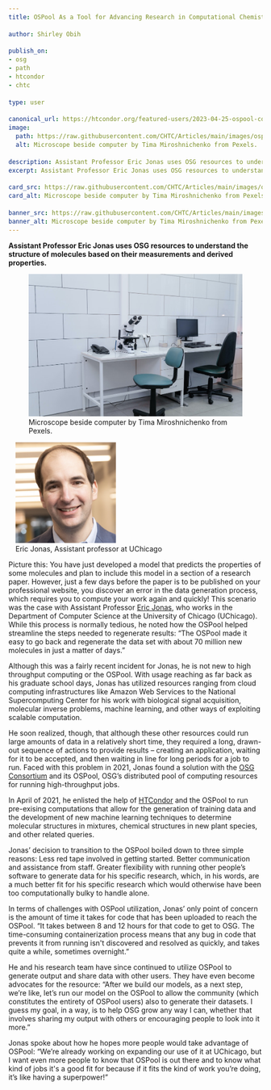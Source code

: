 ```yaml
---
title: OSPool As a Tool for Advancing Research in Computational Chemistry

author: Shirley Obih

publish_on:
- osg
- path
- htcondor
- chtc

type: user

canonical_url: https://htcondor.org/featured-users/2023-04-25-ospool-computation.html
image:
  path: https://raw.githubusercontent.com/CHTC/Articles/main/images/ospool-comp.jpg
  alt: Microscope beside computer by Tima Miroshnichenko from Pexels.

description: Assistant Professor Eric Jonas uses OSG resources to understand the structure of molecules based on their measurements and derived properties.
excerpt: Assistant Professor Eric Jonas uses OSG resources to understand the structure of molecules based on their measurements and derived properties.

card_src: https://raw.githubusercontent.com/CHTC/Articles/main/images/ospool-comp.jpg
card_alt: Microscope beside computer by Tima Miroshnichenko from Pexels.

banner_src: https://raw.githubusercontent.com/CHTC/Articles/main/images/ospool-comp.jpg
banner_alt: Microscope beside computer by Tima Miroshnichenko from Pexels.
---
```


**Assistant Professor Eric Jonas uses OSG resources to understand the structure of molecules based on their measurements and derived properties.**
<figure>
  <img src="https://raw.githubusercontent.com/CHTC/Articles/main/images/ospool-comp.jpg" alt="Microscope beside computer by Tima Miroshnichenko from Pexels."/>
  <figcaption class="figure-caption">Microscope beside computer by Tima Miroshnichenko from Pexels.<br/></figcaption>
</figure>

<figure class="figure float-end" style="margin-left: 1em">
  <img src='https://raw.githubusercontent.com/CHTC/Articles/main/images/ericjonasheadshot.png' height="200" width="200" class="figure-img img-fluid rounded" alt="Eric Jonas, Assistant Professor at UChicago">
  <figcaption class="figure-caption">Eric Jonas, Assistant professor at UChicago<br/></figcaption>
</figure>

Picture this: You have just developed a model that predicts the properties of some molecules and plan to include this model in a section of a research paper. However, just a few days before the paper is to be published on your professional website, you discover an error in the data generation process, which requires you to compute your work again and quickly! 
This scenario was the case with Assistant Professor [Eric Jonas](https://jonaslab.uchicago.edu), who works in the Department of Computer Science at the University of Chicago (UChicago). 
While this process is normally tedious, he noted how the OSPool helped streamline the steps needed to regenerate results: “The OSPool made it easy to go back and regenerate the data set with about 70 million new molecules in just a matter of days.”

Although this was a fairly recent incident for Jonas, he is not new to high throughput computing or the OSPool. With usage reaching as far back as his graduate school days, Jonas has utilized resources ranging from cloud computing infrastructures like Amazon Web Services to the National Supercomputing Center for his work with biological signal acquisition, molecular inverse problems, machine learning, and other ways of exploiting scalable computation. 

He soon realized, though, that although these other resources could run large amounts of data in a relatively short time, they required a long, drawn-out sequence of actions to provide results – creating an application, waiting for it to be accepted, and then waiting in line for long periods for a job to run. Faced with this problem in 2021, Jonas found a solution with the [OSG Consortium](https://osg-htc.org) and its OSPool, OSG’s distributed pool of computing resources for running high-throughput jobs.

In April of 2021, he enlisted the help of [HTCondor](https://htcondor.com) and the OSPool to run pre-exising computations that allow for the generation of training data and the development of new machine learning techniques to determine molecular structures in mixtures, chemical structures in new plant species, and other related queries. 

Jonas’ decision to transition to the OSPool boiled down to three simple reasons:
Less red tape involved in getting started.
Better communication and assistance from staff.
Greater flexibility with running other people’s software to generate data for his specific research, which, in his words, are a much better fit for his specific research which would otherwise have been too computationally bulky to handle alone.

In terms of challenges with OSPool utilization, Jonas’ only point of concern is the amount of time it takes for code that has been uploaded to reach the OSPool. “It takes between 8 and 12 hours for that code to get to OSG. The time-consuming containerization process means that any bug in code that prevents it from running isn't discovered and resolved as quickly, and takes quite a while, sometimes overnight.”

He and his research team have since continued to utilize OSPool to generate output and share data with other users. They have even become advocates for the resource: “After we build our models, as a next step, we’re like, let’s run our model on the OSPool to allow the community (which constitutes the entirety of OSPool users) also to generate their datasets. I guess my goal, in a way, is to help OSG grow any way I can, whether that involves sharing my output with others or encouraging people to look into it more.”

Jonas spoke about how he hopes more people would take advantage of OSPool:
“We’re already working on expanding our use of it at UChicago, but I want even more people to know that OSPool is out there and to know what kind of jobs it's a good fit for because if it fits the kind of work you’re doing, it’s like having a superpower!”
